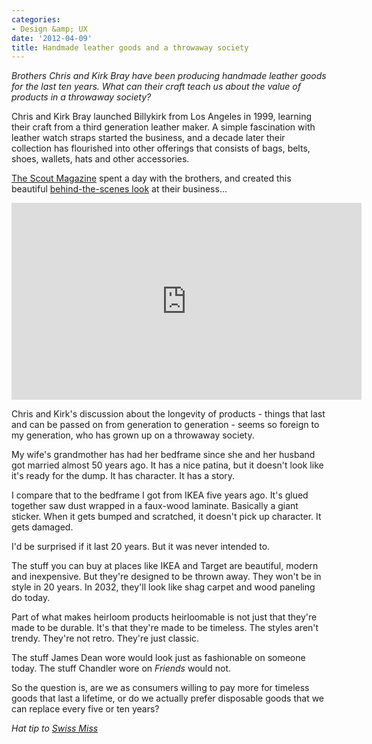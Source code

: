 ```yaml
---
categories:
- Design &amp; UX
date: '2012-04-09'
title: Handmade leather goods and a throwaway society
---
```


<em>Brothers Chris and Kirk Bray have been producing handmade leather goods for the last ten years. What can their craft teach us about the value of products in a throwaway society?</em>

Chris and Kirk Bray launched Billykirk from Los Angeles in 1999, learning their craft from a third generation leather maker. A simple fascination with leather watch straps started the business, and a decade later their collection has flourished into other offerings that consists of bags, belts, shoes, wallets, hats and other accessories.

<a href="http://thescoutmag.com/">The Scout Magazine</a> spent a day with the brothers, and created this beautiful <a href="http://vimeo.com/7446963">behind-the-scenes look</a> at their business...

<iframe class="alignc" src="https://player.vimeo.com/video/7446963" width="560" height="315" frameborder="0" webkitAllowFullScreen mozallowfullscreen allowFullScreen></iframe>

Chris and Kirk's discussion about the longevity of products - things that last and can be passed on from generation to generation - seems so foreign to my generation, who has grown up on a throwaway society.

My wife's grandmother has had her bedframe since she and her husband got married almost 50 years ago. It has a nice patina, but it doesn't look like it's ready for the dump. It has character. It has a story.

I compare that to the bedframe I got from IKEA five years ago. It's glued together saw dust wrapped in a faux-wood laminate. Basically a giant sticker. When it gets bumped and scratched, it doesn't pick up character. It gets damaged.

I'd be surprised if it last 20 years. But it was never intended to.

The stuff you can buy at places like IKEA and Target are beautiful, modern and inexpensive. But they're designed to be thrown away. They won't be in style in 20 years. In 2032, they'll look like shag carpet and wood paneling do today.

Part of what makes heirloom products heirloomable is not just that they're made to be durable. It's that they're made to be timeless. The styles aren't trendy. They're not retro. They're just classic.

The stuff James Dean wore would look just as fashionable on someone today. The stuff Chandler wore on <em>Friends</em> would not.

So the question is, are we as consumers willing to pay more for timeless goods that last a lifetime, or do we actually prefer disposable goods that we can replace every five or ten years?

<em>Hat tip to <a href="http://www.swiss-miss.com/2012/03/dialogues-of-professionals-billykirk.html">Swiss Miss</a></em>